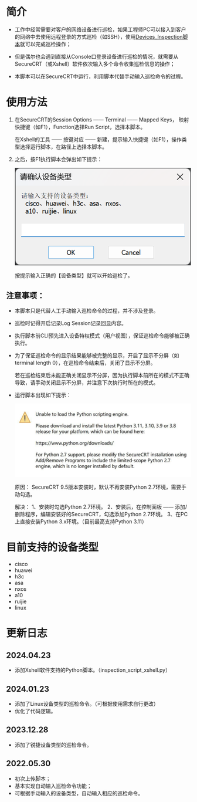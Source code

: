 ﻿# 简介

- 工作中经常需要对客户的网络设备进行巡检，如果工程师PC可以接入到客户的网络中去使用远程登录的方式巡检（如SSH），使用[Devices_Inspection脚本](https://github.com/icefire-ken/Devices_Inspection)就可以完成巡检操作；

- 但是偶尔也会遇到直接从Console口登录设备进行巡检的情况，就需要从SecureCRT（或Xshell）软件依次输入多个命令收集巡检信息的操作；

- 本脚本可以在SecureCRT中运行，利用脚本代替手动输入巡检命令的过程。 

# 使用方法

1. 在SecureCRT的Session Options —— Terminal —— Mapped Keys， 映射快捷键（如F1），Function选择Run Script，选择本脚本。

   在Xshell的工具 —— 按键对应 —— 新建，提示输入快捷键（如F1），操作类型选择运行脚本，在路径上选择本脚本。

2. 之后，按F1执行脚本会弹出如下提示：

   ![device_types.png](https://github.com/icefire-ken/securecrt_script/blob/master/images/device_types.png)

   按提示输入正确的【设备类型】就可以开始巡检了。

## 注意事项：

- 本脚本只是代替人工手动输入巡检命令的过程，并不涉及登录。

- 巡检时记得开启记录Log Session记录回显内容。

- 执行脚本前CLI预先进入设备特权模式（用户视图），保证巡检命令能够被正确执行。

- 为了保证巡检命令的显示结果能够被完整的显示，开启了显示不分屏（如terminal length 0），在巡检命令结束后，关闭了显示不分屏。

  若在巡检结束后未能正确关闭显示不分屏，因为执行脚本前所在的模式不正确导致，请手动关闭显示不分屏，并注意下次执行时所在的模式。

- 运行脚本出现如下提示：
  
  ![crt95.png](https://github.com/icefire-ken/securecrt_script/blob/master/images/crt95.png)
  
  原因：
  SecureCRT 9.5版本安装时，默认不再安装Python 2.7环境，需要手动勾选。
  
  解决：
  1、安装时勾选Python 2.7环境。
  2、安装后，在控制面板 —— 添加/删除程序，编辑安装好的SecureCRT，勾选添加Python 2.7环境。
  3、在PC上直接安装Python 3.x环境。（目前最高支持Python 3.11）

# 目前支持的设备类型

- cisco
- huawei
- h3c
- asa
- nxos
- a10
- ruijie
- linux

# 更新日志

## 2024.04.23

- 添加Xshell软件支持的Python脚本。（inspection_script_xshell.py）

## 2024.01.23

- 添加了Linux设备类型的巡检命令。（可根据使用需求自行更改）
- 优化了代码逻辑。

## 2023.12.28

- 添加了锐捷设备类型的巡检命令。

## 2022.05.30

- 初次上传脚本；
- 基本实现自动输入巡检命令功能；
- 可根据手动输入的设备类型，自动输入相应的巡检命令。
